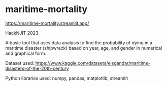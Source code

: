 # maritime-mortality
https://maritime-mortality.streamlit.app/

 HackNJIT 2023

 A basic tool that uses data analysis to find the probability of dying in a maritime disaster (shipwreck) based on year, age, and gender in numerical and graphical form.

 Dataset used: https://www.kaggle.com/datasets/eisgandar/maritime-disasters-of-the-20th-century

 Python libraries used: numpy, pandas, matplotlib, streamlit